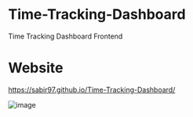 # Time-Tracking-Dashboard
Time Tracking Dashboard Frontend


# Website
https://sabir97.github.io/Time-Tracking-Dashboard/


![image](https://user-images.githubusercontent.com/52837091/139331183-7c0c5209-5187-4abb-8ce0-bf112f24bd29.png)
